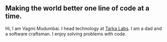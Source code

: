 ## Making the world better one line of code at a time.

Hi, I am Vagmi Mudumbai. I head technology at [Tarka Labs](https://tarkalabs.com/). I am a dad and a software craftsman. I enjoy solving problems with code.

<!--
**vagmi/vagmi** is a ✨ _special_ ✨ repository because its `README.md` (this file) appears on your GitHub profile.

Here are some ideas to get you started:

- 🔭 I’m currently working on ...
- 🌱 I’m currently learning ...
- 👯 I’m looking to collaborate on ...
- 🤔 I’m looking for help with ...
- 💬 Ask me about ...
- 📫 How to reach me: ...
- 😄 Pronouns: ...
- ⚡ Fun fact: ...
-->

